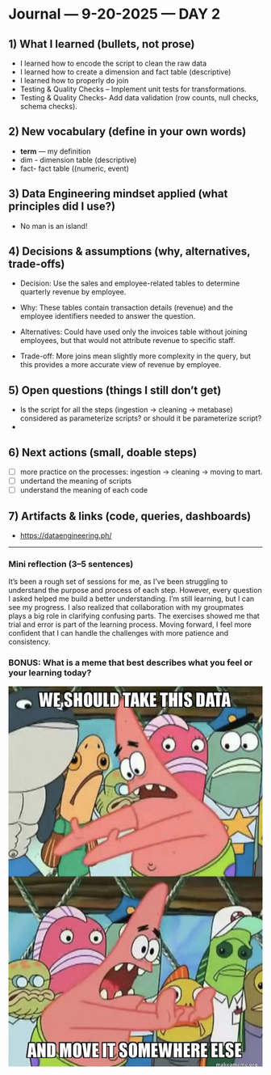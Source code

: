 # Journal — 9-20-2025 — DAY 2

## 1) What I learned (bullets, not prose)
- I learned how to encode the script to clean the raw data
- I learned how to create a dimension  and fact table (descriptive)
- I learned how to properly do join
- Testing & Quality Checks – Implement unit tests for transformations.
- Testing & Quality Checks- Add data validation (row counts, null checks, schema checks).

## 2) New vocabulary (define in your own words)
- **term** — my definition
- dim - dimension table (descriptive)
- fact- fact table ((numeric, event)

## 3) Data Engineering mindset applied (what principles did I use?)
- No man is an island!

## 4) Decisions & assumptions (why, alternatives, trade-offs)
- Decision: Use the sales and employee-related tables to determine quarterly revenue by employee.

- Why: These tables contain transaction details (revenue) and the employee identifiers needed to answer the question.

- Alternatives: Could have used only the invoices table without joining employees, but that would not attribute revenue to specific staff.

- Trade-off: More joins mean slightly more complexity in the query, but this provides a more accurate view of revenue by employee.

## 5) Open questions (things I still don’t get)
- Is the script for all the steps (ingestion -> cleaning -> metabase) considered as parameterize scripts? or should it be parameterize script?
- 

## 6) Next actions (small, doable steps)
- [ ] more practice on the processes: ingestion -> cleaning -> moving to mart.
- [ ] undertand the meaning of scripts
- [ ] understand the meaning of each code

## 7) Artifacts & links (code, queries, dashboards)
- https://dataengineering.ph/

---

### Mini reflection (3–5 sentences)
It’s been a rough set of sessions for me, as I’ve been struggling to understand the purpose and process of each step. However, every question I asked helped me build a better understanding. I’m still learning, but I can see my progress. I also realized that collaboration with my groupmates plays a big role in clarifying confusing parts. The exercises showed me that trial and error is part of the learning process. Moving forward, I feel more confident that I can handle the challenges with more patience and consistency.



### BONUS: What is a meme that best describes what you feel or your learning today?

![Alt text](../assets/meme.png "chaotic mind?")

